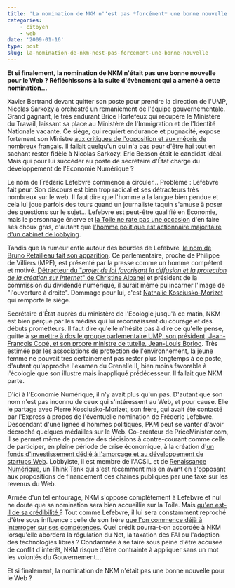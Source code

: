 ```yaml
---
title: 'La nomination de NKM n''est pas *forcément* une bonne nouvelle'
categories:
    - citoyen
    - web
date: '2009-01-16'
type: post
slug: la-nomination-de-nkm-nest-pas-forcement-une-bonne-nouvelle
---
```


**Et si finalement, la nomination de NKM n'était pas une bonne nouvelle pour le Web&nbsp;? Réfléchissons à la suite d'évènement qui a amené à cette nomination…**

Xavier Bertrand devant quitter son poste pour prendre la direction de l'UMP, Nicolas Sarkozy a orchestré un remaniement de l'équipe gouvernementale. Grand gagnant, le très endurant Brice Hortefeux qui récupère le Ministère du Travail, laissant sa place au Ministère de l'Immigration et de l'Identité Nationale vacante. Ce siège, qui requiert endurance et pugnacité, expose fortement son Ministre [aux critiques de l'opposition et aux mépris de nombreux français](http://www.lefigaro.fr/flash-actu/2009/01/14/01011-20090114FILWWW00511-bilan-immigration-truque-et-inhumain.php). Il fallait quelqu'un qui n'a pas peur d'être haï tout en sachant rester fidèle à Nicolas Sarkozy. Eric Besson était le candidat idéal. Mais qui pour lui succéder au poste de secrétaire d'État chargé du développement de l'Economie Numérique&nbsp;?

Le nom de Fréderic Lefebvre commence à circuler… Problème&nbsp;: Lefebvre fait peur. Son discours est bien trop radical et ses détracteurs très nombreux sur le web. Il faut dire que l'homme a la langue bien pendue et cela lui joue parfois des tours quand un journaliste taquin s'amuse à poser des questions sur le sujet… Lefebvre est peut-être qualifié en Economie, mais le personnage énerve et [la Toile ne rate pas une occasion](http://blog.lefigaro.fr/hightech/2008/12/quand-frederic-lefebvre-pille.html) d'en faire ses choux gras, d'autant que [l'homme politique est actionnaire majoritaire d'un cabinet de lobbying](http://www.lexpress.fr/actualite/politique/a-la-crois-eacute-e-des-couloirs_480371.html).

Tandis que la rumeur enfle autour des bourdes de Lefebvre, [le nom de Bruno Retailleau fait son apparition](http://www.authueil.org/?2009/01/13/1168-on-echapperait-au-pire). Ce parlementaire, proche de Philippe de Villiers (MPF), est présenté par la presse comme un homme compétent et motivé. [Détracteur du "_projet de loi favorisant la diffusion et la protection de la création sur Internet_" de Christine Albanel](http://web.archive.org/web/20130806144114///www.journaldunet.com:80/ebusiness/le-net/loi-creation-et-internet-1008.shtml) et président de la commission du dividende numérique, il aurait même pu incarner l'image de "l'ouverture à droite". Dommage pour lui, c'est [Nathalie Kosciusko-Morizet](http://fr.wikipedia.org/wiki/Nathalie_Kosciusko-Morizet) qui remporte le siège.

Secrétaire d'État auprès du ministère de l'Ecologie jusqu'à ce matin, NKM est bien perçue par les médias qui lui reconnaissent du courage et des débuts prometteurs. Il faut dire qu'elle n'hésite pas à dire ce qu'elle pense, quitte à [se mettre à dos le groupe parlementaire UMP, son président, Jean-François Copé, et son propre ministre de tutelle, Jean-Louis Borloo](http://www.lefigaro.fr/politique/2008/04/10/01002-20080410ARTFIG00008-ogm-kosciusko-morizet-seme-le-trouble.php). Très estimée par les associations de protection de l'environnement, la jeune femme ne pouvait très certainement pas rester plus longtemps à ce poste, d'autant qu'approche l'examen du Grenelle II, bien moins favorable à l'écologie que son illustre mais inappliqué prédécesseur. Il fallait que NKM parte.

D'ici à l'Economie Numérique, il n'y avait plus qu'un pas. D'autant que son nom n'est pas inconnu de ceux qui s'intéressent au Web, et pour cause. Elle le partage avec Pierre Kosciusko-Morizet, son frère, qui avait été contacté par l'Express à propos de l'éventuelle nomination de Fréderic Lefebvre. Descendant d'une lignée d'hommes politiques, PKM peut se vanter d'avoir décroché quelques médailles sur le Web. Co-créateur de PriceMinister.com, il se permet même de prendre des décisions à contre-courant comme celle de participer, en pleine période de crise économique, à la création d'[un fonds d'investissement dédié à l'amorçage et au développement de startups Web](http://www.isai.fr/). Lobbyiste, il est membre de l'ACSIL et de [Renaissance Numérique](http://www.renaissancenumerique.org/), un Think Tank qui s'est récemment mis en avant en s'opposant  aux propositions de financement des chaines publiques par une taxe sur les revenus du Web.

Armée d'un tel entourage, NKM s'oppose complètement à Lefebvre et nul ne doute que sa nomination sera bien accueillie sur la Toile. Mais [qu'en est-il de sa crédibilité ](http://www.liberation.fr/politiques/2009/01/15/nkm-a-l-economie-numerique-conflit-d-interet_302835)? Tout comme Lefebvre, il lui sera constamment reproché d'être sous influence&nbsp;: celle de son frère [que l'on commence déjà à interroger sur ses compétences](http://www.lexpress.fr/actualite/politique/nathalie-kosciusko-morizet-connait-bien-internet-selon-son-frere_731958.html). Quel crédit pourra-t-on accordée à NKM lorsqu'elle abordera la régulation du Net, la taxation des FAI ou l'adoption des technologies libres&nbsp;? Condamnée à se taire sous peine d'être accusée de conflit d'intérêt, NKM risque d'être contrainte à appliquer sans un mot les volontés du Gouvernement…

Et si finalement, la nomination de NKM n'était pas une bonne nouvelle pour le Web&nbsp;?
